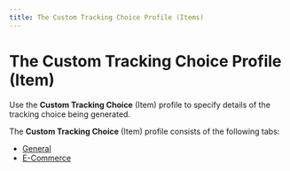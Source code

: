 ```yaml
---
title: The Custom Tracking Choice Profile (Items)
---
```


# The Custom Tracking Choice Profile (Item)


Use the **Custom Tracking Choice**  (Item) profile to specify details of the tracking choice being generated.


The **Custom Tracking Choice** (Item)  profile consists of the following tabs:

- [General]({{site.ct_baseurl}}/misc/general_tab_tracking_choice_profile_items.html)
- [E-Commerce](building-an-online-store.chm::/custom_tracking_choice_group_profile_storefront_tab_details_item_relations.htm)

